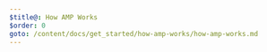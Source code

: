 ```yaml
---
$title@: How AMP Works
$order: 0
goto: /content/docs/get_started/how-amp-works/how-amp-works.md
---
```

